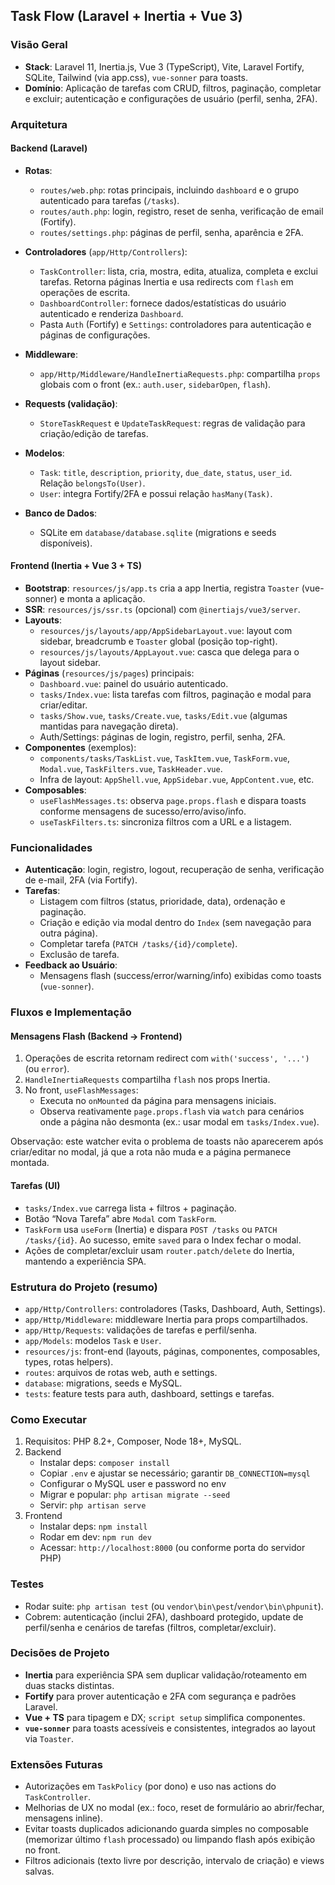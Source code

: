 ## Task Flow (Laravel + Inertia + Vue 3)

### Visão Geral

- **Stack**: Laravel 11, Inertia.js, Vue 3 (TypeScript), Vite, Laravel Fortify, SQLite, Tailwind (via app.css), `vue-sonner` para toasts.
- **Domínio**: Aplicação de tarefas com CRUD, filtros, paginação, completar e excluir; autenticação e configurações de usuário (perfil, senha, 2FA).

### Arquitetura

#### Backend (Laravel)

- **Rotas**:
    - `routes/web.php`: rotas principais, incluindo `dashboard` e o grupo autenticado para tarefas (`/tasks`).
    - `routes/auth.php`: login, registro, reset de senha, verificação de email (Fortify).
    - `routes/settings.php`: páginas de perfil, senha, aparência e 2FA.

- **Controladores** (`app/Http/Controllers`):
    - `TaskController`: lista, cria, mostra, edita, atualiza, completa e exclui tarefas. Retorna páginas Inertia e usa redirects com `flash` em operações de escrita.
    - `DashboardController`: fornece dados/estatísticas do usuário autenticado e renderiza `Dashboard`.
    - Pasta `Auth` (Fortify) e `Settings`: controladores para autenticação e páginas de configurações.

- **Middleware**:
    - `app/Http/Middleware/HandleInertiaRequests.php`: compartilha `props` globais com o front (ex.: `auth.user`, `sidebarOpen`, `flash`).

- **Requests (validação)**:
    - `StoreTaskRequest` e `UpdateTaskRequest`: regras de validação para criação/edição de tarefas.

- **Modelos**:
    - `Task`: `title`, `description`, `priority`, `due_date`, `status`, `user_id`. Relação `belongsTo(User)`.
    - `User`: integra Fortify/2FA e possui relação `hasMany(Task)`.

- **Banco de Dados**:
    - SQLite em `database/database.sqlite` (migrations e seeds disponíveis).

#### Frontend (Inertia + Vue 3 + TS)

- **Bootstrap**: `resources/js/app.ts` cria a app Inertia, registra `Toaster` (vue-sonner) e monta a aplicação.
- **SSR**: `resources/js/ssr.ts` (opcional) com `@inertiajs/vue3/server`.
- **Layouts**:
    - `resources/js/layouts/app/AppSidebarLayout.vue`: layout com sidebar, breadcrumb e `Toaster` global (posição top-right).
    - `resources/js/layouts/AppLayout.vue`: casca que delega para o layout sidebar.
- **Páginas** (`resources/js/pages`) principais:
    - `Dashboard.vue`: painel do usuário autenticado.
    - `tasks/Index.vue`: lista tarefas com filtros, paginação e modal para criar/editar.
    - `tasks/Show.vue`, `tasks/Create.vue`, `tasks/Edit.vue` (algumas mantidas para navegação direta).
    - Auth/Settings: páginas de login, registro, perfil, senha, 2FA.
- **Componentes** (exemplos):
    - `components/tasks/TaskList.vue`, `TaskItem.vue`, `TaskForm.vue`, `Modal.vue`, `TaskFilters.vue`, `TaskHeader.vue`.
    - Infra de layout: `AppShell.vue`, `AppSidebar.vue`, `AppContent.vue`, etc.
- **Composables**:
    - `useFlashMessages.ts`: observa `page.props.flash` e dispara toasts conforme mensagens de sucesso/erro/aviso/info.
    - `useTaskFilters.ts`: sincroniza filtros com a URL e a listagem.

### Funcionalidades

- **Autenticação**: login, registro, logout, recuperação de senha, verificação de e-mail, 2FA (via Fortify).
- **Tarefas**:
    - Listagem com filtros (status, prioridade, data), ordenação e paginação.
    - Criação e edição via modal dentro do `Index` (sem navegação para outra página).
    - Completar tarefa (`PATCH /tasks/{id}/complete`).
    - Exclusão de tarefa.
- **Feedback ao Usuário**:
    - Mensagens flash (success/error/warning/info) exibidas como toasts (`vue-sonner`).

### Fluxos e Implementação

#### Mensagens Flash (Backend → Frontend)

1. Operações de escrita retornam redirect com `with('success', '...')` (ou `error`).
2. `HandleInertiaRequests` compartilha `flash` nos props Inertia.
3. No front, `useFlashMessages`:
    - Executa no `onMounted` da página para mensagens iniciais.
    - Observa reativamente `page.props.flash` via `watch` para cenários onde a página não desmonta (ex.: usar modal em `tasks/Index.vue`).

Observação: este watcher evita o problema de toasts não aparecerem após criar/editar no modal, já que a rota não muda e a página permanece montada.

#### Tarefas (UI)

- `tasks/Index.vue` carrega lista + filtros + paginação.
- Botão “Nova Tarefa” abre `Modal` com `TaskForm`.
- `TaskForm` usa `useForm` (Inertia) e dispara `POST /tasks` ou `PATCH /tasks/{id}`. Ao sucesso, emite `saved` para o Index fechar o modal.
- Ações de completar/excluir usam `router.patch/delete` do Inertia, mantendo a experiência SPA.

### Estrutura do Projeto (resumo)

- `app/Http/Controllers`: controladores (Tasks, Dashboard, Auth, Settings).
- `app/Http/Middleware`: middleware Inertia para props compartilhados.
- `app/Http/Requests`: validações de tarefas e perfil/senha.
- `app/Models`: modelos `Task` e `User`.
- `resources/js`: front-end (layouts, páginas, componentes, composables, types, rotas helpers).
- `routes`: arquivos de rotas web, auth e settings.
- `database`: migrations, seeds e MySQL.
- `tests`: feature tests para auth, dashboard, settings e tarefas.

### Como Executar

1. Requisitos: PHP 8.2+, Composer, Node 18+, MySQL.
2. Backend
    - Instalar deps: `composer install`
    - Copiar `.env` e ajustar se necessário; garantir `DB_CONNECTION=mysql`
    - Configurar o MySQL user e password no env
    - Migrar e popular: `php artisan migrate --seed`
    - Servir: `php artisan serve`
3. Frontend
    - Instalar deps: `npm install`
    - Rodar em dev: `npm run dev`
    - Acessar: `http://localhost:8000` (ou conforme porta do servidor PHP)

### Testes

- Rodar suite: `php artisan test` (ou `vendor\bin\pest`/`vendor\bin\phpunit`).
- Cobrem: autenticação (inclui 2FA), dashboard protegido, update de perfil/senha e cenários de tarefas (filtros, completar/excluir).

### Decisões de Projeto

- **Inertia** para experiência SPA sem duplicar validação/roteamento em duas stacks distintas.
- **Fortify** para prover autenticação e 2FA com segurança e padrões Laravel.
- **Vue + TS** para tipagem e DX; `script setup` simplifica componentes.
- **`vue-sonner`** para toasts acessíveis e consistentes, integrados ao layout via `Toaster`.

### Extensões Futuras

- Autorizações em `TaskPolicy` (por dono) e uso nas actions do `TaskController`.
- Melhorias de UX no modal (ex.: foco, reset de formulário ao abrir/fechar, mensagens inline).
- Evitar toasts duplicados adicionando guarda simples no composable (memorizar último `flash` processado) ou limpando flash após exibição no front.
- Filtros adicionais (texto livre por descrição, intervalo de criação) e views salvas.
